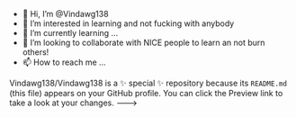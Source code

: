 - 👋 Hi, I’m @Vindawg138
- 👀 I’m interested in learning and not fucking with anybody
- 🌱 I’m currently learning ...
- 💞️ I’m looking to collaborate with NICE people to learn an not burn others!
- 📫 How to reach me ...



Vindawg138/Vindawg138 is a ✨ special ✨ repository because its `README.md` (this file) appears on your GitHub profile.
You can click the Preview link to take a look at your changes.
--->
